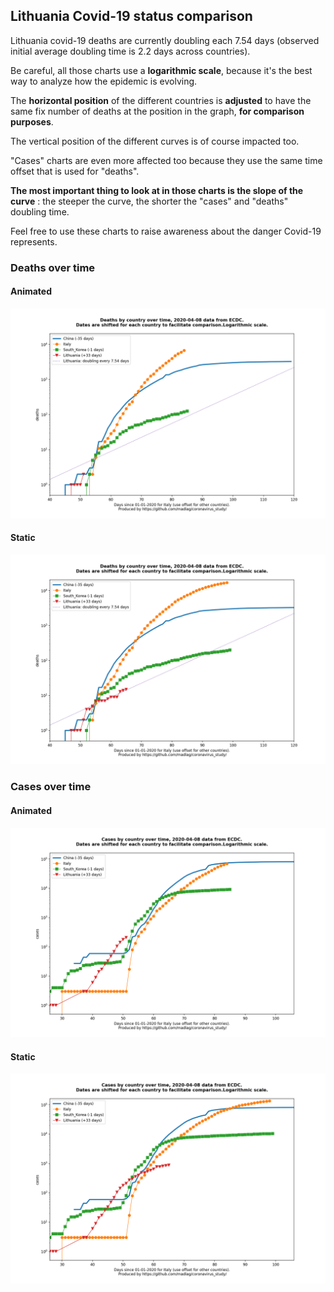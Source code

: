 ## Lithuania Covid-19 status comparison 

Lithuania covid-19 deaths are currently doubling each 7.54 days (observed initial average doubling time is 2.2 days across countries).



Be careful, all those charts use a **logarithmic scale**, because it's the best way to analyze how the epidemic is evolving.
 
The **horizontal position** of the different countries is **adjusted** to have the same fix number of deaths at the position in the graph, **for comparison purposes**.

The vertical position of the different curves is of course impacted too.

"Cases" charts are even more affected too because they use the same time offset that is used for "deaths".

**The most important thing to look at in those charts is the slope of the curve** : the steeper the curve, the shorter the "cases" and "deaths" doubling time.

Feel free to use these charts to raise awareness about the danger Covid-19 represents. 


 
### Deaths over time
 
#### Animated
![Lithuania covid-19 deaths animated chart](https://raw.githubusercontent.com/madlag/coronavirus_study/master/notebooks/graphs/2020-04-08/countries/Lithuania/2020-04-08_Lithuania_deaths.gif "Lithuania covid-19 deaths animated chart")   
 
#### Static
![Lithuania covid-19 deaths static chart](https://raw.githubusercontent.com/madlag/coronavirus_study/master/notebooks/graphs/2020-04-08/countries/Lithuania/2020-04-08_Lithuania_deaths.png "Lithuania covid-19 deaths static chart")   

 
### Cases over time
 
#### Animated
![Lithuania covid-19 cases animated chart](https://raw.githubusercontent.com/madlag/coronavirus_study/master/notebooks/graphs/2020-04-08/countries/Lithuania/2020-04-08_Lithuania_cases.gif "Lithuania covid-19 cases animated chart")   
 
#### Static
![Lithuania covid-19 cases static chart](https://raw.githubusercontent.com/madlag/coronavirus_study/master/notebooks/graphs/2020-04-08/countries/Lithuania/2020-04-08_Lithuania_cases.png "Lithuania covid-19 cases static chart")   

